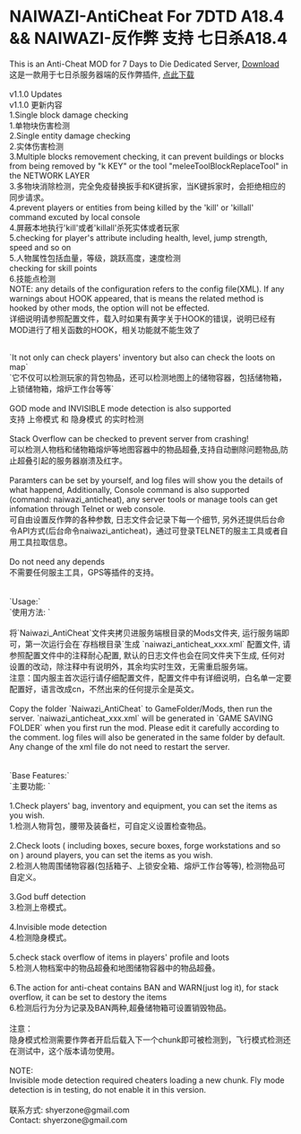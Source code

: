 # NAIWAZI-AntiCheat For 7DTD A18.4 && NAIWAZI-反作弊 支持 七日杀A18.4

This is an Anti-Cheat MOD for 7 Days to Die Dedicated Server, [Download](https://github.com/Naiwazi/NAIWAZI-AntiCheat/releases/download/v1.0.0/Naiwazi_AntiCheat.zip)<br />
这是一款用于七日杀服务器端的反作弊插件, [点此下载](https://github.com/Naiwazi/NAIWAZI-AntiCheat/releases/download/v1.1.0/Naiwazi_AntiCheat.zip)<br />
<br />
v1.1.0 Updates<br />
v1.1.0 更新内容<br />
1.Single block damage checking<br />
1.单物块伤害检测<br />
2.Single entity damage checking<br />
2.实体伤害检测<br />
3.Multiple blocks removement checking, it can prevent buildings or blocks from being removed by "k KEY" or the tool "meleeToolBlockReplaceTool" in the NETWORK LAYER<br />
3.多物块消除检测，完全免疫替换扳手和K键拆家，当K键拆家时，会拒绝相应的同步请求。<br />
4.prevent players or entities from being killed by the 'kill' or 'killall' command excuted by local console<br />
4.屏蔽本地执行'kill'或者'killall'杀死实体或者玩家<br />
5.checking for player's attribute including health, level, jump strength, speed and so on<br />
5.人物属性包括血量，等级，跳跃高度，速度检测<br />
checking for skill points<br />
6.技能点检测<br />
NOTE: any details of the configuration refers to the config file(XML). If any warnings about HOOK appeared, that is means the related method is hooked by other mods, the option will not be effected.<br />
详细说明请参照配置文件，载入时如果有黄字关于HOOK的错误，说明已经有MOD进行了相关函数的HOOK，相关功能就不能生效了<br />

 <br />
`It not only can check players' inventory but also can check the loots on map`<br />
`它不仅可以检测玩家的背包物品，还可以检测地图上的储物容器，包括储物箱，上锁储物箱，熔炉工作台等等`<br />
<br />
GOD mode and INVISIBLE mode detection is also supported<br />
支持 上帝模式 和 隐身模式 的实时检测<br />
<br />
Stack Overflow can be checked to prevent server from crashing!<br />
可以检测人物档和储物箱熔炉等地图容器中的物品超叠,支持自动删除问题物品,防止超叠引起的服务器崩溃及红字。<br />
<br />
Paramters can be set by yourself, and log files will show you the details of what happend, Additionally, Console command is also supported (command: naiwazi_anticheat), any server tools or manage tools can get infomation through Telnet or web console.<br />
可自由设置反作弊的各种参数, 日志文件会记录下每一个细节, 另外还提供后台命令API方式(后台命令naiwazi_anticheat)，通过可登录TELNET的服主工具或者自用工具拉取信息。<br />
<br />
Do not need any depends<br />
不需要任何服主工具，GPS等插件的支持。<br />
<br />
<br />
`Usage:`<br />
`使用方法: `<br />
<br />
将`Naiwazi_AntiCheat`文件夹拷贝进服务端根目录的Mods文件夹, 运行服务端即可，第一次运行会在`存档根目录`生成 `naiwazi_anticheat_xxx.xml` 配置文件, 请参照配置文件中的注释耐心配置, 默认的日志文件也会在同文件夹下生成, 任何对设置的改动，除注释中有说明外，其余均实时生效，无需重启服务端。<br />
注意：国内服主首次运行请仔细配置文件，配置文件中有详细说明，白名单一定要配置好，语言改成cn，不然出来的任何提示全是英文。
<br /><br />
Copy the folder `Naiwazi_AntiCheat` to GameFolder/Mods, then run the server. `naiwazi_anticheat_xxx.xml` will be generated in `GAME SAVING FOLDER` when you first run the mod. Please edit it carefully according to the comment. log files will also be generated in the same folder by default. Any change of the xml file do not need to restart the server.<br />
<br />
<br />
`Base Features:`<br />
`主要功能: `<br />
<br />
1.Check players' bag, inventory and equipment, you can set the items as you wish.<br />
1.检测人物背包，腰带及装备栏，可自定义设置检查物品。<br />
<br />
2.Check loots ( including boxes, secure boxes, forge workstations and so on ) around players, you can set the items as you wish.<br />
2.检测人物周围储物容器(包括箱子、上锁安全箱、熔炉工作台等等), 检测物品可自定义。<br />
<br />
3.God buff detection<br />
3.检测上帝模式。<br /><br />
4.Invisible mode detection<br />
4.检测隐身模式。<br />
<br />
5.check stack overflow of items in players' profile and loots  <br />
5.检测人物档案中的物品超叠和地图储物容器中的物品超叠。<br />
<br />
6.The action for anti-cheat contains BAN and WARN(just log it), for stack overflow, it can be set to destory the items <br />
6.检测后行为分为记录及BAN两种,超叠储物箱可设置销毁物品。<br />
<br />
注意：<br />
隐身模式检测需要作弊者开启后载入下一个chunk即可被检测到，飞行模式检测还在测试中，这个版本请勿使用。<br />
<br />
NOTE:<br />
Invisible mode detection required cheaters loading a new chunk. Fly mode detection is in testing, do not enable it in this version.<br />
<br />
联系方式: shyerzone@gmail.com <br />
Contact: shyerzone@gmail.com <br />
